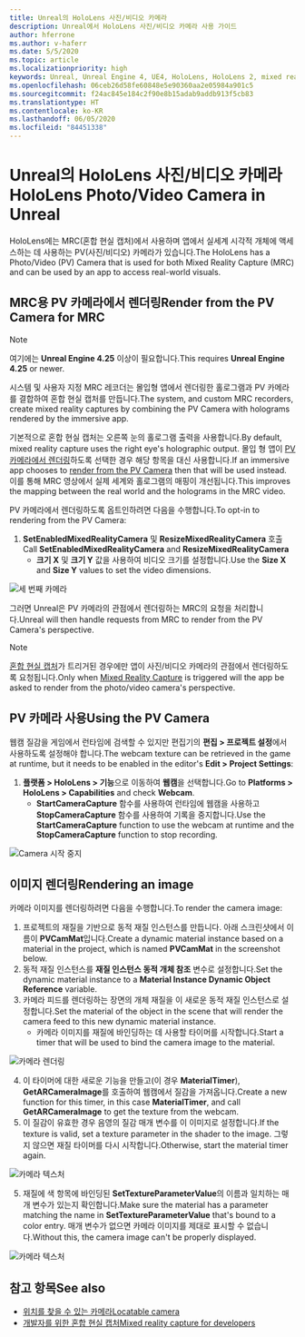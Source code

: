 ```yaml
---
title: Unreal의 HoloLens 사진/비디오 카메라
description: Unreal에서 HoloLens 사진/비디오 카메라 사용 가이드
author: hferrone
ms.author: v-haferr
ms.date: 5/5/2020
ms.topic: article
ms.localizationpriority: high
keywords: Unreal, Unreal Engine 4, UE4, HoloLens, HoloLens 2, mixed reality, 개발, 기능, 설명서, 가이드, 홀로그램, 카메라, PV 카메라, MRC
ms.openlocfilehash: 06ceb26d58fe60848e5e90360aa2e05984a901c5
ms.sourcegitcommit: f24ac845e184c2f90e8b15adab9addb913f5cb83
ms.translationtype: HT
ms.contentlocale: ko-KR
ms.lasthandoff: 06/05/2020
ms.locfileid: "84451338"
---
```

# <a name="hololens-photovideo-camera-in-unreal"></a><span data-ttu-id="a86a0-104">Unreal의 HoloLens 사진/비디오 카메라</span><span class="sxs-lookup"><span data-stu-id="a86a0-104">HoloLens Photo/Video Camera in Unreal</span></span>

<span data-ttu-id="a86a0-105">HoloLens에는 MRC(혼합 현실 캡처)에서 사용하며 앱에서 실세계 시각적 개체에 액세스하는 데 사용하는 PV(사진/비디오) 카메라가 있습니다.</span><span class="sxs-lookup"><span data-stu-id="a86a0-105">The HoloLens has a Photo/Video (PV) Camera that is used for both Mixed Reality Capture (MRC) and can be used by an app to access real-world visuals.</span></span>

## <a name="render-from-the-pv-camera-for-mrc"></a><span data-ttu-id="a86a0-106">MRC용 PV 카메라에서 렌더링</span><span class="sxs-lookup"><span data-stu-id="a86a0-106">Render from the PV Camera for MRC</span></span>

> [!NOTE]
> <span data-ttu-id="a86a0-107">여기에는 **Unreal Engine 4.25** 이상이 필요합니다.</span><span class="sxs-lookup"><span data-stu-id="a86a0-107">This requires **Unreal Engine 4.25** or newer.</span></span>

<span data-ttu-id="a86a0-108">시스템 및 사용자 지정 MRC 레코더는 몰입형 앱에서 렌더링한 홀로그램과 PV 카메라를 결합하여 혼합 현실 캡처를 만듭니다.</span><span class="sxs-lookup"><span data-stu-id="a86a0-108">The system, and custom MRC recorders, create mixed reality captures by combining the PV Camera with holograms rendered by the immersive app.</span></span>

<span data-ttu-id="a86a0-109">기본적으로 혼합 현실 캡처는 오른쪽 눈의 홀로그램 출력을 사용합니다.</span><span class="sxs-lookup"><span data-stu-id="a86a0-109">By default, mixed reality capture uses the right eye's holographic output.</span></span> <span data-ttu-id="a86a0-110">몰입 형 앱이 [PV 카메라에서 렌더링](mixed-reality-capture-for-developers.md#render-from-the-pv-camera-opt-in)하도록 선택한 경우 해당 항목을 대신 사용합니다.</span><span class="sxs-lookup"><span data-stu-id="a86a0-110">If an immersive app chooses to [render from the PV Camera](mixed-reality-capture-for-developers.md#render-from-the-pv-camera-opt-in) then that will be used instead.</span></span> <span data-ttu-id="a86a0-111">이를 통해 MRC 영상에서 실제 세계와 홀로그램의 매핑이 개선됩니다.</span><span class="sxs-lookup"><span data-stu-id="a86a0-111">This improves the mapping between the real world and the holograms in the MRC video.</span></span>

<span data-ttu-id="a86a0-112">PV 카메라에서 렌더링하도록 옵트인하려면 다음을 수행합니다.</span><span class="sxs-lookup"><span data-stu-id="a86a0-112">To opt-in to rendering from the PV Camera:</span></span>

1. <span data-ttu-id="a86a0-113">**SetEnabledMixedRealityCamera** 및 **ResizeMixedRealityCamera** 호출</span><span class="sxs-lookup"><span data-stu-id="a86a0-113">Call **SetEnabledMixedRealityCamera** and **ResizeMixedRealityCamera**</span></span>
    * <span data-ttu-id="a86a0-114">**크기 X** 및 **크기 Y** 값을 사용하여 비디오 크기를 설정합니다.</span><span class="sxs-lookup"><span data-stu-id="a86a0-114">Use the **Size X** and **Size Y** values to set the video dimensions.</span></span>

![세 번째 카메라](images/unreal-camera-3rd.PNG)

<span data-ttu-id="a86a0-116">그러면 Unreal은 PV 카메라의 관점에서 렌더링하는 MRC의 요청을 처리합니다.</span><span class="sxs-lookup"><span data-stu-id="a86a0-116">Unreal will then handle requests from MRC to render from the PV Camera's perspective.</span></span>

> [!NOTE]
> <span data-ttu-id="a86a0-117">[혼합 현실 캡처](mixed-reality-capture.md)가 트리거된 경우에만 앱이 사진/비디오 카메라의 관점에서 렌더링하도록 요청됩니다.</span><span class="sxs-lookup"><span data-stu-id="a86a0-117">Only when [Mixed Reality Capture](mixed-reality-capture.md) is triggered will the app be asked to render from the photo/video camera's perspective.</span></span>

## <a name="using-the-pv-camera"></a><span data-ttu-id="a86a0-118">PV 카메라 사용</span><span class="sxs-lookup"><span data-stu-id="a86a0-118">Using the PV Camera</span></span>

<span data-ttu-id="a86a0-119">웹캠 질감을 게임에서 런타임에 검색할 수 있지만 편집기의 **편집 > 프로젝트 설정**에서 사용하도록 설정해야 합니다.</span><span class="sxs-lookup"><span data-stu-id="a86a0-119">The webcam texture can be retrieved in the game at runtime, but it needs to be enabled in the editor's **Edit > Project Settings**:</span></span>
1. <span data-ttu-id="a86a0-120">**플랫폼 > HoloLens > 기능**으로 이동하여 **웹캠**을 선택합니다.</span><span class="sxs-lookup"><span data-stu-id="a86a0-120">Go to **Platforms > HoloLens > Capabilities** and check **Webcam**.</span></span>
    * <span data-ttu-id="a86a0-121">**StartCameraCapture** 함수를 사용하여 런타임에 웹캠을 사용하고 **StopCameraCapture** 함수를 사용하여 기록을 중지합니다.</span><span class="sxs-lookup"><span data-stu-id="a86a0-121">Use the **StartCameraCapture** function to use the webcam at runtime and the **StopCameraCapture** function to stop recording.</span></span>

![Camera 시작 중지](images/unreal-camera-startstop.PNG)

## <a name="rendering-an-image"></a><span data-ttu-id="a86a0-123">이미지 렌더링</span><span class="sxs-lookup"><span data-stu-id="a86a0-123">Rendering an image</span></span>
<span data-ttu-id="a86a0-124">카메라 이미지를 렌더링하려면 다음을 수행합니다.</span><span class="sxs-lookup"><span data-stu-id="a86a0-124">To render the camera image:</span></span>
1. <span data-ttu-id="a86a0-125">프로젝트의 재질을 기반으로 동적 재질 인스턴스를 만듭니다. 아래 스크린샷에서 이름이 **PVCamMat**입니다.</span><span class="sxs-lookup"><span data-stu-id="a86a0-125">Create a dynamic material instance based on a material in the project, which is named **PVCamMat** in the screenshot below.</span></span>  
2. <span data-ttu-id="a86a0-126">동적 재질 인스턴스를 **재질 인스턴스 동적 개체 참조** 변수로 설정합니다.</span><span class="sxs-lookup"><span data-stu-id="a86a0-126">Set the dynamic material instance to a **Material Instance Dynamic Object Reference** variable.</span></span>  
3. <span data-ttu-id="a86a0-127">카메라 피드를 렌더링하는 장면의 개체 재질을 이 새로운 동적 재질 인스턴스로 설정합니다.</span><span class="sxs-lookup"><span data-stu-id="a86a0-127">Set the material of the object in the scene that will render the camera feed to this new dynamic material instance.</span></span>
    * <span data-ttu-id="a86a0-128">카메라 이미지를 재질에 바인딩하는 데 사용할 타이머를 시작합니다.</span><span class="sxs-lookup"><span data-stu-id="a86a0-128">Start a timer that will be used to bind the camera image to the material.</span></span> 

![카메라 렌더링](images/unreal-camera-render.PNG)

4. <span data-ttu-id="a86a0-130">이 타이머에 대한 새로운 기능을 만들고(이 경우 **MaterialTimer**), **GetARCameraImage**를 호출하여 웹캠에서 질감을 가져옵니다.</span><span class="sxs-lookup"><span data-stu-id="a86a0-130">Create a new function for this timer, in this case **MaterialTimer**, and call **GetARCameraImage** to get the texture from the webcam.</span></span>  
5. <span data-ttu-id="a86a0-131">이 질감이 유효한 경우 음영의 질감 매개 변수를 이 이미지로 설정합니다.</span><span class="sxs-lookup"><span data-stu-id="a86a0-131">If the texture is valid, set a texture parameter in the shader to the image.</span></span>  <span data-ttu-id="a86a0-132">그렇지 않으면 재질 타이머를 다시 시작합니다.</span><span class="sxs-lookup"><span data-stu-id="a86a0-132">Otherwise, start the material timer again.</span></span> 

![카메라 텍스처](images/unreal-camera-texture.PNG)

5. <span data-ttu-id="a86a0-134">재질에 색 항목에 바인딩된 **SetTextureParameterValue**의 이름과 일치하는 매개 변수가 있는지 확인합니다.</span><span class="sxs-lookup"><span data-stu-id="a86a0-134">Make sure the material has a parameter matching the name in **SetTextureParameterValue** that's bound to a color entry.</span></span> <span data-ttu-id="a86a0-135">매개 변수가 없으면 카메라 이미지를 제대로 표시할 수 없습니다.</span><span class="sxs-lookup"><span data-stu-id="a86a0-135">Without this, the camera image can't be properly displayed.</span></span>

![카메라 텍스처](images/unreal-camera-material.PNG)

## <a name="see-also"></a><span data-ttu-id="a86a0-137">참고 항목</span><span class="sxs-lookup"><span data-stu-id="a86a0-137">See also</span></span>
* [<span data-ttu-id="a86a0-138">위치를 찾을 수 있는 카메라</span><span class="sxs-lookup"><span data-stu-id="a86a0-138">Locatable camera</span></span>](locatable-camera.md)
* [<span data-ttu-id="a86a0-139">개발자를 위한 혼합 현실 캡처</span><span class="sxs-lookup"><span data-stu-id="a86a0-139">Mixed reality capture for developers</span></span>](mixed-reality-capture-for-developers.md)

